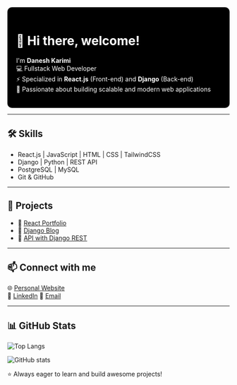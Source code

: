 <div style="background-color:black; padding:20px; border-radius:10px;">
<font color="white">

# 👋 Hi there, welcome!
I'm **Danesh Karimi**  
💻 Fullstack Web Developer  
⚡ Specialized in **React.js** (Front-end) and **Django** (Back-end)  
🚀 Passionate about building scalable and modern web applications

</font>
</div>


---

## 🛠 Skills
- React.js | JavaScript | HTML | CSS | TailwindCSS
- Django | Python | REST API
- PostgreSQL | MySQL
- Git & GitHub

---

## 📌 Projects
- 🔗 [React Portfolio](link-to-project)
- 🔗 [Django Blog](link-to-project)
- 🔗 [API with Django REST](link-to-project)

---

## 📫 Connect with me
🌐 [Personal Website](www.linkedin.com/in/danesh-karimi-17942337b)  
💼 [LinkedIn](https://www.linkedin.com/in/danesh-karimi-17942337b/overlay/contact-info/#:~:text=Your%20Profile-,linkedin.com/in/danesh%2Dkarimi%2D17942337b,-Website) 
📧 [Email](mailto:daneshkarimi70@gmail.com)  

---
## 📊 GitHub Stats

![Top Langs](https://github-readme-stats.vercel.app/api/top-langs/?username=daneshkarimi2000&layout=compact&theme=radical)

![GitHub stats](https://github-readme-stats.vercel.app/api?username=daneshkarimi2000&show_icons=true&theme=radical)


⭐️ Always eager to learn and build awesome projects!
